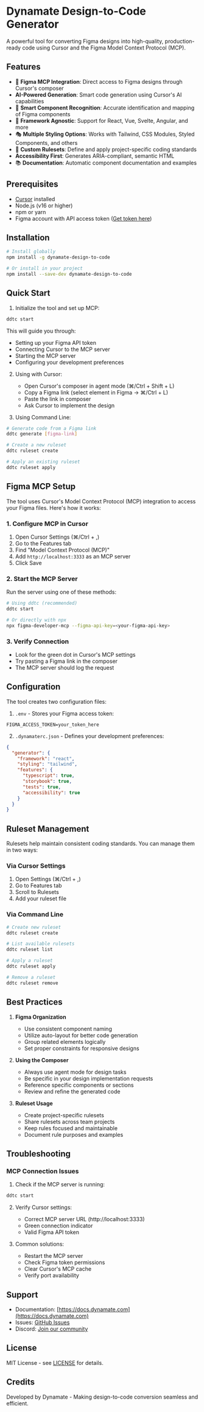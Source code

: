 # Dynamate Design-to-Code Generator

A powerful tool for converting Figma designs into high-quality, production-ready code using Cursor and the Figma Model Context Protocol (MCP).

## Features

- 🎨 **Figma MCP Integration**: Direct access to Figma designs through Cursor's composer
-   **AI-Powered Generation**: Smart code generation using Cursor's AI capabilities
- 🧩 **Smart Component Recognition**: Accurate identification and mapping of Figma components
- 🎯 **Framework Agnostic**: Support for React, Vue, Svelte, Angular, and more
- 🎭 **Multiple Styling Options**: Works with Tailwind, CSS Modules, Styled Components, and others
- 📏 **Custom Rulesets**: Define and apply project-specific coding standards
-   **Accessibility First**: Generates ARIA-compliant, semantic HTML
- 📚 **Documentation**: Automatic component documentation and examples

## Prerequisites

- [Cursor](https://cursor.sh) installed
- Node.js (v16 or higher)
- npm or yarn
- Figma account with API access token ([Get token here](https://help.figma.com/hc/en-us/articles/8085703771159-Manage-personal-access-tokens))

## Installation

```bash
# Install globally
npm install -g dynamate-design-to-code

# Or install in your project
npm install --save-dev dynamate-design-to-code
```

## Quick Start

1. Initialize the tool and set up MCP:
```bash
ddtc start
```

This will guide you through:
- Setting up your Figma API token
- Connecting Cursor to the MCP server
- Starting the MCP server
- Configuring your development preferences

2. Using with Cursor:
   - Open Cursor's composer in agent mode (⌘/Ctrl + Shift + L)
   - Copy a Figma link (select element in Figma → ⌘/Ctrl + L)
   - Paste the link in composer
   - Ask Cursor to implement the design

3. Using Command Line:
```bash
# Generate code from a Figma link
ddtc generate [figma-link]

# Create a new ruleset
ddtc ruleset create

# Apply an existing ruleset
ddtc ruleset apply
```

## Figma MCP Setup

The tool uses Cursor's Model Context Protocol (MCP) integration to access your Figma files. Here's how it works:

### 1. Configure MCP in Cursor

1. Open Cursor Settings (⌘/Ctrl + ,)
2. Go to the Features tab
3. Find "Model Context Protocol (MCP)"
4. Add `http://localhost:3333` as an MCP server
5. Click Save

### 2. Start the MCP Server

Run the server using one of these methods:

```bash
# Using ddtc (recommended)
ddtc start

# Or directly with npx
npx figma-developer-mcp --figma-api-key=<your-figma-api-key>
```

### 3. Verify Connection

- Look for the green dot in Cursor's MCP settings
- Try pasting a Figma link in the composer
- The MCP server should log the request

## Configuration

The tool creates two configuration files:

1. `.env` - Stores your Figma access token:
```env
FIGMA_ACCESS_TOKEN=your_token_here
```

2. `.dynamaterc.json` - Defines your development preferences:
```json
{
  "generator": {
    "framework": "react",
    "styling": "tailwind",
    "features": {
      "typescript": true,
      "storybook": true,
      "tests": true,
      "accessibility": true
    }
  }
}
```

## Ruleset Management

Rulesets help maintain consistent coding standards. You can manage them in two ways:

### Via Cursor Settings

1. Open Settings (⌘/Ctrl + ,)
2. Go to Features tab
3. Scroll to Rulesets
4. Add your ruleset file

### Via Command Line

```bash
# Create new ruleset
ddtc ruleset create

# List available rulesets
ddtc ruleset list

# Apply a ruleset
ddtc ruleset apply

# Remove a ruleset
ddtc ruleset remove
```

## Best Practices

1. **Figma Organization**
   - Use consistent component naming
   - Utilize auto-layout for better code generation
   - Group related elements logically
   - Set proper constraints for responsive designs

2. **Using the Composer**
   - Always use agent mode for design tasks
   - Be specific in your design implementation requests
   - Reference specific components or sections
   - Review and refine the generated code

3. **Ruleset Usage**
   - Create project-specific rulesets
   - Share rulesets across team projects
   - Keep rules focused and maintainable
   - Document rule purposes and examples

## Troubleshooting

### MCP Connection Issues

1. Check if the MCP server is running:
```bash
ddtc start
```

2. Verify Cursor settings:
   - Correct MCP server URL (http://localhost:3333)
   - Green connection indicator
   - Valid Figma API token

3. Common solutions:
   - Restart the MCP server
   - Check Figma token permissions
   - Clear Cursor's MCP cache
   - Verify port availability

## Support

- Documentation: [https://docs.dynamate.com](https://docs.dynamate.com)
- Issues: [GitHub Issues](https://github.com/dynamate/design-to-code/issues)
- Discord: [Join our community](https://discord.gg/dynamate)

## License

MIT License - see [LICENSE](LICENSE) for details.

## Credits

Developed by Dynamate - Making design-to-code conversion seamless and efficient. 